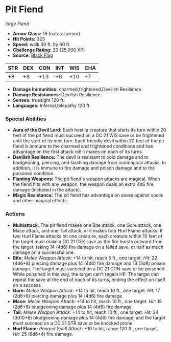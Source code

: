 # Pit Fiend

*large* *Fiend*

- **Armor Class:** 19 (natural armor)
- **Hit Points:** 323 
- **Speed:** walk 30 ft. fly 60 ft.
- **Challenge Rating:** 20 (25,000 XP)
- **Source:** [Black Flag](https://koboldpress.com/kpstore/product/tovrpg-pg-mv/)

| STR | DEX | CON | INT | WIS | CHA |
| --- | --- | --- | --- | --- | --- |
| +8 | +8 | +13 | +6 | +10 | +7 |

- **Damage Immunities:** charmed,frightened,Devilish Resilience
- **Damage Resistances:** Devilish Resilience
- **Senses:** truesight 120 ft.
- **Languages:** Infernal,telepathy 120 ft.

### Special Abilities

- **Aura of the Devil Lord:** Each hostile creature that starts its turn within 20 feet of the pit fiend must succeed on a DC 21 WIS save or be frightened until the start of its next turn. Each friendly devil within 20 feet of the pit fiend is immune to the charmed and frightened conditions and has advantage on the first attack roll it makes on each of its turns.
- **Devilish Resilience:** The devil is resistant to cold damage and to bludgeoning, piercing, and slashing damage from nonmagical attacks. In addition, it is immune to fire damage and poison damage and to the poisoned condition.
- **Flaming Weapons:** The pit fiend's weapon attacks are magical. When the fiend hits with any weapon, the weapon deals an extra 4d6 fire damage (included in the attack).
- **Magic Resistance:** The pit fiend has advantage on saves against spells and other magical effects.

### Actions

- **Multiattack:** The pit fiend makes one Bite attack, one Gore attack, one Mace attack, and one Tail attack, or it makes four Hurl Flame attacks. If two Hurl Flame attacks hit one creature, each creature within 10 feet of the target must make a DC 21 DEX save as the fire bursts outward from the target, taking 14 (4d6) fire damage on a failed save, or half as much damage on a successful one.
- **Bite:** _Melee Weapon Attack:_ +14 to hit, reach 5 ft., one target. _Hit:_ 22 (4d6+8) piercing damage plus 14 (4d6) fire damage and 13 (3d8) poison damage. The target must succeed on a DC 21 CON save or be poisoned. While poisoned in this way, the target can't regain HP. The target can repeat the save at the end of each of its turns, ending the effect on itself on a success.
- **Gore:** _Melee Weapon Attack:_ +14 to hit, reach 10 ft., one target. _Hit:_ 17 (2d8+8) piercing damage plus 14 (4d6) fire damage.
- **Mace:** _Melee Weapon Attack:_ +14 to hit, reach 10 ft., one target. _Hit:_ 15 (2d6+8) bludgeoning damage plus 14 (4d6) fire damage.
- **Tail:** _Melee Weapon Attack:_ +14 to hit, reach 10 ft., one target. _Hit:_ 24 (3d10+8) bludgeoning damage plus 14 (4d6) fire damage, and the target must succeed on a DC 21 STR save or be knocked prone.
- **Hurl Flame:** _Ranged Spell Attack:_ +10 to hit, range 120 ft., one target. _Hit:_ 25 (6d6+4) fire damage.
